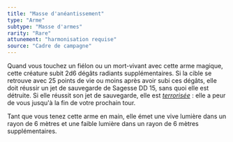 ```yaml
---
title: "Masse d'anéantissement"
type: "Arme"
subtype: "Masse d'armes"
rarity: "Rare"
attunement: "harmonisation requise"
source: "Cadre de campagne"
---
```

Quand vous touchez un fiélon ou un mort-vivant avec cette arme magique, cette créature subit 2d6 dégâts radiants supplémentaires. Si la cible se retrouve avec 25 points de vie ou moins après avoir subi ces dégâts, elle doit réussir un jet de sauvegarde de Sagesse DD 15, sans quoi elle est détruite. Si elle réussit son jet de sauvegarde, elle est [_terrorisée_](/gerer-la-sante-du-personnage/#terrorise) : elle a peur de vous jusqu'à la fin de votre prochain tour.

Tant que vous tenez cette arme en main, elle émet une vive lumière dans un rayon de 6 mètres et une faible lumière dans un rayon de 6 mètres supplémentaires.
